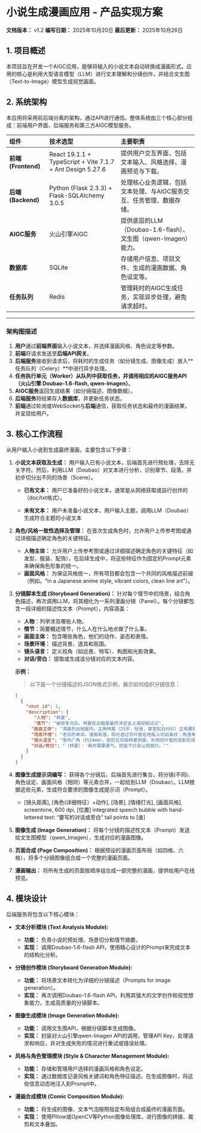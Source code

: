 # 小说生成漫画应用 - 产品实现方案

**文档版本：** v1.2
**编写日期：** 2025年10月20日
**最后更新：** 2025年10月26日

## 1. 项目概述

本项目旨在开发一个AIGC应用，能够将输入的小说文本自动转换成漫画形式。应用的核心是利用大型语言模型（LLM）进行文本理解和分镜创作，并结合文生图（Text-to-Image）模型生成视觉画面。

## 2. 系统架构

本应用将采用前后端分离的架构，通过API进行通信。整体系统由三个核心部分组成：前端用户界面、后端服务和第三方AIGC模型服务。

| 组件 | 技术选型 | 主要职责 |
| :--- | :--- | :--- |
| **前端 (Frontend)** | React 19.1.1 + TypeScript + Vite 7.1.7 + Ant Design 5.27.6 | 提供用户交互界面，包括文本输入、风格选择、漫画预览与下载。 |
| **后端 (Backend)** | Python (Flask 2.3.3) + Flask-SQLAlchemy 3.0.5 | 处理核心业务逻辑，包括文本处理、与AIGC服务交互、任务管理、数据存储。 |
| **AIGC服务** | 火山引擎AIGC | 提供底层的LLM（Doubao-1.6-flash）、文生图（qwen-Imagen）能力。 |
| **数据库** | SQLite | 存储用户信息、项目文件、生成的漫画数据、角色设定等。 |
| **任务队列** | Redis | 管理耗时的AIGC生成任务，实现异步处理，避免请求超时。 |
---
### 架构图描述

1.  **用户**通过**前端界面**输入小说文本，并选择漫画风格、角色设定等参数。
2.  **前端**将请求发送至**后端API网关**。
3.  **后端服务**接收到请求后，将耗时的生成任务（如分镜生成、图像生成）放入**任务队列（Celery）**中进行异步处理。
4.  **任务执行单元（Worker）**从队列中获取任务，并调用相应的**AIGC服务API（火山引擎 Doubao-1.6-flash, qwen-Imagen）**。
5.  **AIGC服务**返回生成结果（如分镜描述、图像数据）。
6.  **后端服务**将结果存入**数据库**，并更新任务状态。
7.  **前端**通过轮询或WebSocket与**后端**通信，获取任务状态和最终的漫画结果，并呈现给用户。

## 3. 核心工作流程

从用户输入小说到生成最终漫画，主要包含以下步骤：

1.  **小说文本获取及生成：** 用户输入已有小说文本，后端首先进行预处理，去除无关字符。然后，利用LLM（Doubao）对文本进行分析，识别章节、段落，并初步切分出不同的场景（Scene）。
    *   **已有文本：** 用户已准备好的小说文本，通常是从网络获取或自行创作的（doc/txt格式）。

    *   **未有文本：** 用户未准备小说文本，用户输入主题，调用LLM（Doubao）生成符合主题的小说文本

2.  **角色/风格一致性选择及管理：** 在首次生成角色时，允许用户上传参考图或通过详细描述确定角色的关键特征。
    *   **人物主体：** 允许用户上传参考图或通过详细描述确定角色的关键特征（如发型、服装、配饰），在后续生成中，将这些特征作为固定的Prompt元素来确保角色形象的统一。
    *   **画面风格：** 为保证风格统一，所有项目都会包含一个共同的风格描述前缀（例如，“in a Japanese anime style, vibrant colors, clean line art”）。

3.  **分镜脚本生成 (Storyboard Generation)：** 针对每个情节中的场景，结合角色描述，再次调用LLM，将其细化为一系列漫画分镜（Panel）。每个分镜都包含一段详细的描述性文本（Prompt），内容涵盖：
    *   **人物**：列举涉及哪些人物。
    *   **情节**：简要概述情节，什么人在什么地点做了什么事。
    *   **画面主体：** 包含哪些角色，他们的动作、姿态和表情。
    *   **场景环境：** 描述背景、道具和氛围。
    *   **镜头语言：** 定义视角（如远景、特写）、构图和光影效果。
    *   **对话/旁白：** 提取或生成该分镜对应的文本内容。

    **示例：**
    > 
    > 以下是一个分镜描述的JSON格式示例，展示如何组织分镜信息：
    > 
    ```json
    [
      {
        "shot_id": 1,
        "description": {
           "人物": "林夏",
           "情节": "被拒多次后，林夏在出租屋最终决定去上海投稿试试",
          "画面主体": "清晨的出租屋内，主角林夏（25岁，短发，穿宽松白衬衫）正弯腰把最后一本小说塞进纸箱，额角有细汗，神情疲惫却坚定。",
          "场景环境": "老旧的单间，墙面剥落，阳光透过百叶窗在地板上切出条纹；角落堆满打包好的纸箱，唯一的书桌上摆着一只空咖啡杯和一张车票。",
          "镜头语言": "室内广角（约24mm），低机位仰拍林夏侧面，利用百叶窗的投影形成前景条纹，背光使人物边缘微亮，整体呈冷灰调。",
          "对话/旁白": "（林夏）：'离开需要勇气，但留下只会让我腐烂。'"
        }
      }
    ]
    ```

4.  **图像生成提示词编写：** 获得各个分镜后，后端首先进行集合，将分镜(不同)、角色设定、画面风格（相同）等元素合并，一起给到LLM（Doubao）。LLM根据这些元素，生成符合要求的图像生成提示词（Prompt）。
     - [镜头距离], [角色(详细特征）+动作], [场景], [情绪打光], [画面风格], screentone, 600 dpi, [位置] integrated speech bubble with hand-lettered text: “要写的对话或旁白” tail points to [谁]
5.  **图像生成 (Image Generation)：** 将每个分镜的描述性文本（Prompt）发送给文生图模型（qwen_Imagen），生成对应的漫画图像。

6.  **页面合成 (Page Composition)：** 根据预设的漫画页面布局（如四格、六格），将多个分镜图像组合成一个完整的漫画页面。

7.  **漫画输出：** 将所有生成的页面按顺序组合成一部完整的漫画，提供给用户在线预览。

## 4. 模块设计

后端服务将包含以下核心模块：

*   **文本分析模块 (Text Analysis Module):**
    *   **功能：** 负责小说的预处理、场景切分和情节摘要。
    *   **实现：** 调用Doubao-1.6-flash API，使用精心设计的Prompt来完成文本的结构化分析。

*   **分镜创作模块 (Storyboard Generation Module):**
    *   **功能：** 将场景文本转化为详细的分镜描述（Prompts for image generation）。
    *   **实现：** 再次调用Doubao-1.6-flash API，利用其强大的文学创作和视觉想象能力，生成高质量的分镜脚本。

*   **图像生成模块 (Image Generation Module):**
    *   **功能：** 调用文生图API，根据分镜脚本生成图像。
    *   **实现：** 封装对火山引擎qwen-Imagen API的调用，管理API Key，处理请求和响应，并对生成失败的情况进行重试或错误处理。

*   **风格与角色管理模块 (Style & Character Management Module):**
    *   **功能：** 存储和管理用户选择的漫画风格和角色设定。
    *   **实现：** 通过数据库记录风格关键词和角色特征描述。在生成图像时，将这些信息动态地注入到Prompt中。

*   **漫画合成模块 (Comic Composition Module):**
    *   **功能：** 将生成的图像、文本气泡按照指定布局组合成最终的漫画页面。
    *   **实现：** 使用Pillow或OpenCV等Python图像处理库，进行图像的拼接、裁剪和文本叠加。



